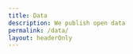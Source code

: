 ```yaml
---
title: Data
description: We publish open data
permalink: /data/
layout: headerOnly
---
```


<div class="container" id="root"></div>
<!--react and gbif component-->
<script src="https://unpkg.com/react@16/umd/react.development.js"></script>
<script src="https://unpkg.com/react-dom@16/umd/react-dom.development.js"></script>

<link rel="stylesheet" href="https://cdnjs.cloudflare.com/ajax/libs/mapbox-gl/1.12.0/mapbox-gl.min.css" integrity="sha512-KxWh2zhfqjqLf8V6nej7w8PbXiZuqrQq+PA1EE+73+7dpYbMocKIXKPlq50ZaWPDY5iQcyaX3I4xLUuOWBCCug==" crossorigin="anonymous" />

<!-- <script type="text/javascript" src="/gbif-react-components.js"></script> -->
<script type="text/javascript" src="https://cdn.jsdelivr.net/gh/gbif/gbif-web@8f7a6372723b245099b501d2f44ffc148eb29132/packages/react-components/dist/gbif-react-components.js"></script>

<script>

  var myTheme = gbifReactComponents.themeBuilder.extend({baseTheme: 'light', extendWith: {
    fontSize: '14px',
    primary: '#3273dc',
    drawerZIndex: 1050,
    fontFamily: '"Roboto", sans-serif'
  }});

  var myConfig = {
      // rootPredicate: { type: 'equals', key: 'taxonKey', value: 5 }
      rootPredicate: {
      "type": "and",
      "predicates": [
        {
          "type": "equals",
          "key": "taxonKey",
          "value": 5386
        },
        {
          "type": "range",
          "key": "decimalLatitude",
          "value": {
            "gte": "-90",
            "lte": "0"
          }
        }
      ]
    }
  };

  ReactDOM.render(
    React.createElement(
      gbifReactComponents.OccurrenceSearch,
      { style: { height: 'calc(100vh - 4.25rem)' }, theme: myTheme, config: myConfig },
      'My Button'
    ),
    document.getElementById('root')
  );
</script>
